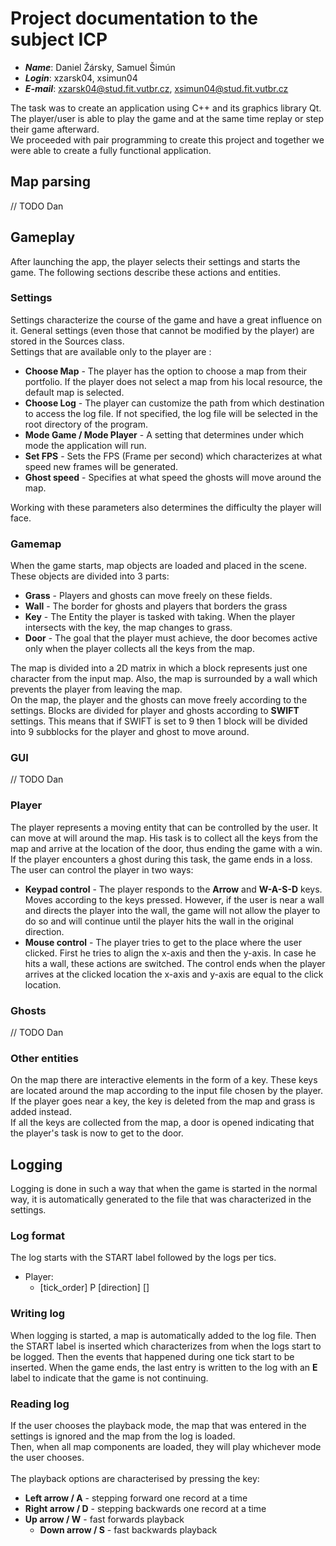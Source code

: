 # Project documentation to the subject ICP
* ***Name***: Daniel Žársky, Samuel Šimún
* ***Login***: xzarsk04, xsimun04
* ***E-mail***: xzarsk04@stud.fit.vutbr.cz, xsimun04@stud.fit.vutbr.cz


The task was to create an application using C++ and its graphics library Qt.
The player/user is able to play the game and at the same time replay or step their game
afterward.<br>
We proceeded with pair programming to create this project and together we were able to create a 
fully functional application.

## Map parsing
// TODO Dan

## Gameplay

After launching the app, the player selects their settings and starts the game. 
The following sections describe these actions and entities.

### Settings 
Settings characterize the course of the game and have a great influence on it. General settings (even those that cannot 
be modified by the player) are stored in the Sources class. <br>
Settings that are available only to the player are :
* **Choose Map** - The player has the option to choose a map from their portfolio. If the player does not select a map 
from his local resource, the default map is selected.
* **Choose Log** - The player can customize the path from which destination to access the log file. If not specified, 
the log file will be selected in the root directory of the program.
* **Mode Game / Mode Player** - A setting that determines under which mode the application will run.
* **Set FPS** - Sets the FPS (Frame per second) which characterizes at what speed new frames will be generated.
* **Ghost speed** - Specifies at what speed the ghosts will move around the map.

Working with these parameters also determines the difficulty the player will face.

### Gamemap
When the game starts, map objects are loaded and placed in the scene. These objects are divided into 3 parts:
* **Grass** - Players and ghosts can move freely on these fields.
* **Wall** - The border for ghosts and players that borders the grass
* **Key** - The Entity the player is tasked with taking. When the player intersects with the key, the map 
changes to grass.
* **Door** - The goal that the player must achieve, the door becomes active only when the player 
collects all the keys from the map.

The map is divided into a 2D matrix in which a block represents just one character from the input map. Also, the map
is surrounded by a wall which prevents the player from leaving the map. <br>
On the map, the player and the ghosts can move freely according to the settings. Blocks are divided for player and 
ghosts according to **SWIFT** settings. This means that if SWIFT is set to 9 then 1 block will be divided into 9 subblocks 
for the player and ghost to move around.

### GUI
// TODO Dan

### Player
The player represents a moving entity that can be controlled by the user. It can move at will around the map. 
His task is to collect all the keys from the map and arrive at the location of the door, thus ending the game with a win. <br>
If the player encounters a ghost during this task, the game ends in a loss.
The user can control the player in two ways:
* **Keypad control** - The player responds to the **Arrow** and **W-A-S-D** keys. Moves according to the keys pressed. 
However, if the user is near a wall and directs the player into the wall, the game will not allow the player to do so
and will continue until the player hits the wall in the original direction.
* **Mouse control** - The player tries to get to the place where the user clicked. First he tries to align the x-axis 
and then the y-axis. In case he hits a wall, these actions are switched. The control ends when the player arrives at 
the clicked location the x-axis and y-axis are equal to the click location.

### Ghosts

// TODO Dan

### Other entities 
On the map there are interactive elements in the form of a key. These keys are located around the map according 
to the input file chosen by the player. <br>
If the player goes near a key, the key is deleted from the map and grass is added instead. <br>
If all the keys are collected from the map, a door is opened indicating that the player's task is now to get to the door.

## Logging 
Logging is done in such a way that when the game is started in the normal way, it is automatically generated to the 
file that was characterized in the settings. 

### Log format
The log starts with the START label followed by the logs per tics.

* Player: 
  * [tick_order] P [direction] [] 

### Writing log
When logging is started, a map is automatically added to the log file. Then the START label is inserted which 
characterizes from when the logs start to be logged.
Then the events that happened during one tick start to be inserted.
When the game ends, the last entry is written to the log with an **E** label to indicate that the game is not continuing.

### Reading log
If the user chooses the playback mode, the map that was entered in the settings is ignored and the map from the log is loaded. <br>
Then, when all map components are loaded, they will play whichever mode the user chooses.
<br>
<br>
The playback options are characterised by pressing the key: 
* **Left arrow / A** - stepping forward one record at a time
* **Right arrow / D** - stepping backwards one record at a time
* **Up arrow / W** - fast forwards playback
  * **Down arrow / S** - fast backwards playback 